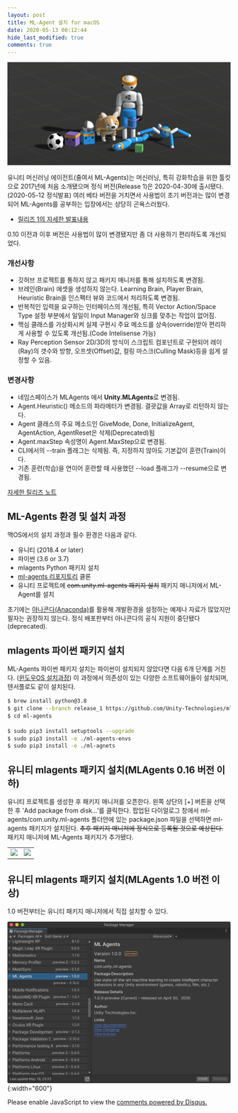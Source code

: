 ```yaml
---
layout: post
title: ML-Agent 설치 for macOS
date: 2020-05-13 00:12:44
hide_last_modified: true
comments: true
---
```


![](../../assets/img/unity/mlagents-title-small.png)

유니티 머신러닝 에이전트(줄여서 ML-Agents)는 머신러닝, 특히 강화학습을 위한 툴킷으로 2017년에 처음 소개됐으며 정식 버전(Release 1)은 2020-04-30에 출시됐다.(2020-05-12 정식발표) 여러 베타 버전을 거치면서 사용법이 초기 버전과는 많이 변경되어 ML-Agents를 공부하는 입장에서는 상당히 곤욕스러웠다. 

- [릴리즈 1의 자세한 발표내용](https://blogs.unity3d.com/2020/05/12/announcing-ml-agents-unity-package-v1-0/)

<!--more-->
0.10 이전과 이후 버전은 사용법이 많이 변경됐지만 좀 더 사용하기 편리하도록 개선되었다.

### 개선사항

- 깃허브 프로젝트를 통하지 않고 패키지 매니저를 통해 설치하도록 변경됨.
- 브레인(Brain) 에셋을 생성하지 않는다. Learning Brain, Player Brain, Heuristic Brain을 인스펙터 뷰와 코드에서 처리하도록 변경됨.
- 반복적인 입력을 요구하는 인터페이스의 개선됨, 특히 Vector Action/Space Type 설정 부분에서 일일이 Input Manager와 싱크를 맞추는 작업이 없어짐.
- 핵심 클래스를 가상화시켜 실제 구현시 주요 메소드를 상속(override)받아 편리하게 사용할 수 있도록 개선됨.(Code Intelisense 가능)
- Ray Perception Sensor 2D/3D의 방식이 스크립트 컴포넌트로 구현되어 레이(Ray)의 갯수와 방향, 오프셋(Offset)값, 컬링 마스크(Culling Mask)등을 쉽게 설정할 수 있음.

### 변경사항

- 네임스페이스가 MLAgents 에서 **Unity.MLAgents**로 변경됨.
- Agent.Heuristic() 메소드의 파라메터가 변경됨. 결괏값을 Array로 리턴하지 않는다.
- Agent 클래스의 주요 메소드인 GiveMode, Done, InitializeAgent, AgentAction, AgentReset은 삭제(Deprecated)됨
- Agent.maxStep 속성명이 Agent.MaxStep으로 변경됨.
- CLI에서의 \--train 플래그는 삭제됨. 즉, 지정하지 않아도 기본값이 훈련(Train)이다.
- 기존 훈련(학습)을 연이어 훈련할 때 사용했던 \--load 플래그가 \--resume으로 변경됨.

[자세한 릴리즈 노트](https://github.com/Unity-Technologies/ml-agents/releases/tag/release_1)

<!-- ## ML-Agents 란?

ML-Agents는 강화학습에 필수적인 요소인 환경(Environment)을 유니티로 구현하고(3D 환경), 그 환경속에서 학습하는 에이전트(Agent:학습자)의 행동(Action)과 보상(Reward)를 줄 수 있도록 구현할 수 있다. 또한, 텐서플로를 사용해 학습시키기 위해 python과의 통신을 담당한다.

![](https://blogs.unity3d.com/wp-content/uploads/2017/09/image4.png) 
-->

## ML-Agents 환경 및 설치 과정

맥OS에서의 설치 과정과 필수 환경은 다음과 같다.

- 유니티 (2018.4 or later)
- 파이썬 (3.6 or 3.7)
- mlagents Python 패키지 설치
- [ml-agents 리포지토리](https://github.com/Unity-Technologies/ml-agents.git) 클론
- 유니티 프로젝트에 ~~com.unity.ml-agents 패키지 설치~~ 패키지 매니저에서 ML-Agent를 설치


초기에는 [아나콘다(Anaconda)](https://www.anaconda.com)를 활용해 개발환경을 설정하는 예제나 자료가 많았지만 필자는 권장하지 않는다. 정식 배포판부터 아나콘다의 공식 지원이 중단됐다(deprecated). 

## mlagents 파이썬 패키지 설치

ML-Agents 파이썬 패키지 설치는 파이썬이 설치되지 않았다면 다음 6개 단계를 거친다. ([윈도우OS 설치과정](https://unity3dstudy.com/2020/08/20/MLAgents-Installation-for-WinOS/)) 이 과정에서 의존성이 있는 다양한 소프트웨어들이 설치되며, 텐서플로도 같이 설치된다.

```sh
$ brew install python@3.8
$ git clone --branch release_1 https://github.com/Unity-Technologies/ml-agents.git
$ cd ml-agents

$ sudo pip3 install setuptools --upgrade
$ sudo pip3 install -e ./ml-agents-envs
$ sudo pip3 install -e ./ml-agnets
```

## 유니티 mlagents 패키지 설치(MLAgents 0.16 버전 이하)

유니티 프로젝트를 생성한 후 패키지 매니저를 오픈한다. 왼쪽 상단의 [+] 버튼을 선택한 후 'Add package from disk...'를 클릭한다. 팝업된 다이얼로그 창에서 ml-agents/com.unity.ml-agents 폴더안에 있는 package.json 파일을 선택하면 ml-agents 패키지가 설치된다. ~~추후 패키지 매니저에 정식으로 등록될 것으로 예상된다.~~ 패키지 매니저에 ML-Agents 패키지가 추가됐다.

|||
|---|---|
|![](https://github.com/Unity-Technologies/ml-agents/raw/master/docs/images/unity_package_manager_window.png)|![](https://github.com/Unity-Technologies/ml-agents/raw/master/docs/images/unity_package_json.png)|


## 유니티 mlagents 패키지 설치(MLAgents 1.0 버전 이상)

1.0 버전부터는 유니티 패키지 매니저에서 직접 설치할 수 있다.

![](../../assets/img/unity/img_mlagents.png){:width="600"}

<div id="disqus_thread"></div>
<script>
    /**
    *  RECOMMENDED CONFIGURATION VARIABLES: EDIT AND UNCOMMENT THE SECTION BELOW TO INSERT DYNAMIC VALUES FROM YOUR PLATFORM OR CMS.
    *  LEARN WHY DEFINING THESE VARIABLES IS IMPORTANT: https://disqus.com/admin/universalcode/#configuration-variables    */
    /*
    var disqus_config = function () {
    this.page.url = PAGE_URL;  // Replace PAGE_URL with your page's canonical URL variable
    this.page.identifier = PAGE_IDENTIFIER; // Replace PAGE_IDENTIFIER with your page's unique identifier variable
    };
    */
    (function() { // DON'T EDIT BELOW THIS LINE
    var d = document, s = d.createElement('script');
    s.src = 'https://unity3dstudy-hexo.disqus.com/embed.js';
    s.setAttribute('data-timestamp', +new Date());
    (d.head || d.body).appendChild(s);
    })();
</script>
<noscript>Please enable JavaScript to view the <a href="https://disqus.com/?ref_noscript">comments powered by Disqus.</a></noscript>